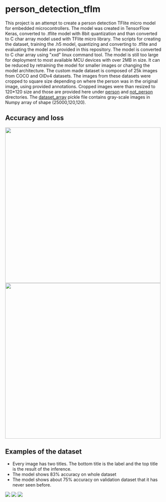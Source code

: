 # person_detection_tflm
This project is an attempt to create a person detection TFlite micro model for embedded microcontrollers. The model was created in TensorFlow Keras, converted to .tflite model with 8bit quantization and than converted to C char array model used with TFlite micro library. The scripts for creating the dataset, training the .h5 model, quantizing and converting to .tflite and evaluating the model are provided in this repository. The model is converted to C char array using "xxd" linux command tool.
The model is still too large for deployment to most available MCU devices with over 2MB in size. It can be reduced by retraining the model for smaller images or changing the model architecture.
The custom made dataset is composed of 25k images from COCO and OIDv4 datasets. The images from these datasets were cropped to square size depending on where the person was in the original image, using provided annotations. Cropped images were than resized to 120\*120 size and those are provided here under [person](Dataset/person_120x120) and [not_person](Dataset/not_person_120x120) directories. The [dataset_array](Dataset/dataset_array.pickle) pickle file contains gray-scale images in Numpy array of shape (25000,120,120).
## Accuracy and loss
<img src="https://github.com/MarioGavran/person_detection_tflm/blob/master/Training_plots/accuracy_128b-5e-021220210128.png" width="500"> <img src="https://github.com/MarioGavran/person_detection_tflm/blob/master/Training_plots/loss_128b-5e-021220210128.png" width="500">

## Examples of the dataset
* Every image has two titles. The bottom title is the label and the top title is the result of the inference.
* The model shows 83% accuracy on whole dataset
* The model shows about 75% accuracy on validation dataset that it has never seen before.
<img src="https://github.com/MarioGavran/person_detection_tflm/blob/master/images/Figure_1.png">
<img src="https://github.com/MarioGavran/person_detection_tflm/blob/master/images/Figure_2.png">
<img src="https://github.com/MarioGavran/person_detection_tflm/blob/master/images/Figure_3.png">
